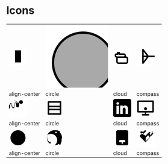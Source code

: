 # Icons

|  |  |  |  |
| ---- | ---- | ---- | ---- |
| ![align-center](icons/align-center.svg) | ![circle](icons/circle.svg) | ![cloud](icons/cloud.svg) | ![compass](icons/compass.svg)
| align-center | circle | cloud | compass
| ![figma](icons/figma.svg) | ![layout](icons/layout.svg) | ![linkedin](icons/linkedin.svg) | ![monitor](icons/monitor.svg)
| align-center | circle | cloud | compass | figma | layout | linkedin | monitor
| ![play-circle](icons/play-circle.svg) | ![rotate-ccw](icons/rotate-ccw.svg) | ![tablet](icons/tablet.svg) | ![terminal](icons/terminal.svg)
| align-center | circle | cloud | compass | figma | layout | linkedin | monitor | play-circle | rotate-ccw | tablet | terminal

